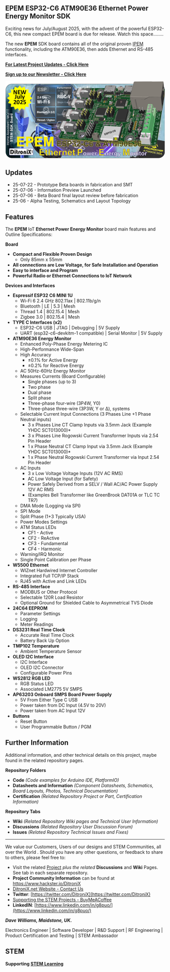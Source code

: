 ## EPEM ESP32-C6 ATM90E36 Ethernet Power Energy Monitor SDK

Exciting news for July/August 2025, with the advent of the powerful ESP32-C6, this new compact EPEM board is due for release. Watch this space........

The new **EPEM** SDK board contains all of the original proven [IPEM](https://github.com/DitroniX/IPEM-IoT-Power-Energy-Monitor) functionality, including the ATM90E36, then adds Ethernet and RS-485 interfaces.

[**For Latest Project Updates - Click Here**](https://github.com/DitroniX/EPEM-Ethernet-Power-Energy-Monitor?tab=readme-ov-file#updates)

[**Sign up to our Newsletter - Click Here**](https://ditronix.net/newsletter)

![EPEM - Ethernet Power Energy Monitor Preview](https://github.com/DitroniX/EPEM-Ethernet-Power-Energy-Monitor/blob/main/Datasheets%20and%20Information/EPEM%20-%20Ethernet%20Power%20Energy%20Monitor%20Preview.png?raw=true)

## Updates

-   25-07-22 - Prototype Beta boards in fabrication and SMT
-   25-07-06 - Information Preview Launched
-   25-07-06 - Beta Board final layout review before fabrication
-   25-06    - Alpha Testing, Schematics and Layout Topology

## Features

The **EPEM** IoT **Ethernet Power Energy Monitor** board main features and Outline Specifications:

**Board**

-  **Compact and Flexible Proven Design**
	- Only 85mm x 55mm
-  **All connections are Low Voltage, for Safe Installation and Operation**
-  **Easy to interface and Program**
- **Powerful Radio or Ethernet Connections to IoT Network**

**Devices and Interfaces**

-  **Espressif ESP32 C6 MINI 1U**
    -   Wi-Fi 6 2.4 GHz 802.11ax | 802.11b/g/n
    -   Bluetooth | LE | 5.3 | Mesh
    -   Thread 1.4 | 802.15.4 | Mesh
    -   Zigbee 3.0 | 802.15.4 | Mesh
-  **TYPE C Interfaces (x2)**
    - ESP32-C6 USB | JTAG | Debugging | 5V Supply
    - UART (esp32-c6-devkitm-1 compatible) | Serial Monitor | 5V Supply
-  **ATM90E36 Energy Monitor**
	- Enhanced Poly-Phase Energy Metering IC
	- High-Performance Wide-Span
	- High Accuracy
		- ±0.1% for Active Energy
		- ±0.2% for Reactive Energy
	- AC 50Hz-60Hz Energy Monitor
    -   Measures Currents (Board Configurable)
		-   Single phases (up to 3)
		-   Two phase
		-   Dual phase
		-   Split phase
		-   Three-phase four-wire (3P4W, Y0)
		-   Three-phase three-wire (3P3W, Y or Δ), systems
    -   Selectable Current Input Connections (3 Phases Line +1 Phase Neutral inputs)
		-   3 x Phases Line CT Clamp Inputs via 3.5mm Jack (Example YHDC SCT013000)*
		-   3 x Phases Line Rogowski Current Transformer Inputs via 2.54 Pin Header
		-   1 x Phase Neutral CT Clamp Input via 3.5mm Jack (Example YHDC SCT013000)*
		-   1 x Phase Neutral Rogowski Current Transformer via Input 2.54 Pin Header 
    -   AC Inputs
		-   3 x Low Voltage Voltage Inputs (12V AC RMS)
		-   AC Low Voltage Input (for Safety)
		-   Power Safely Derived from a SELV / Wall AC/AC Power Supply 12V AC RMS
		-   (Examples Bell Transformer like GreenBrook DAT01A or TLC TC TR7)
    - DMA Mode (Logging via SPI)
    - SPI Mode
    - Split Phase (1+3 Typically USA)
    - Power Modes Settings
    - ATM Status LEDs
		-   CF1 - Active
		-   CF2 - ReActive
		-   CF3 - Fundamental
		-   CF4 - Harmonic
    - Warning/IRQ Monitor
 	- Single Point Calibration per Phase
-  **W5500 Ethernet**
	- WIZnet Hardwired Internet Controller
	- Integrated Full TCP/IP Stack
	- RJ45 with Active and Link LEDs
-  **RS-485 Interface**
    - MODBUS or Other Protocol
    - Selectable 120R Load Resistor
    - Optional Ground for Shielded Cable to Asymmetrical TVS Diode
-  **24C64 EEPROM**
    - Parameter Settings
    - Logging
    - Meter Readings
-  **DS3231 Real Time Clock**
    - Accurate Real Time Clock
    - Battery Back Up Option
-  **TMP102 Temperature**
    - Ambient Temperature Sensor
- **OLED I2C Interface**
    - I2C Interface
    - OLED I2C Connector
    - Configurable Power Pins
-  **WS2812 RGB LED**
    - RGB Status LED
    - Associated LM2775 5V SMPS
-  **AP63203 Onboard SMPS Board Power Supply**
	- 5V From Either Type C USB
	- Power taken from DC Input (4.5V to 20V)
	- Power taken from AC Input 12V
-  **Buttons**
	- Reset Button
	- User Programmable Button / PGM



## **Further Information**

Additional information, and other technical details on this project, maybe found in the related repository pages.

**Repository Folders**

 - **Code** *(Code examples for Arduino  IDE, PlatformIO)*
 -  **Datasheets and Information** *(Component Datasheets, Schematics, Board Layouts, Photos, Technical Documentation)*
 - **Certification** *(Related Repository Project or Part, Certification Information)*

**Repository Tabs**

 - **Wiki** *(Related Repository Wiki pages and Technical User Information)*
 - **Discussions** *(Related Repository User Discussion Forum)*
 - **Issues** *(Related Repository Technical Issues and Fixes)*

***

We value our Customers, Users of our designs and STEM Communities, all over the World . Should you have any other questions, or feedback to share to others, please feel free to:

* Visit the related [Project](https://github.com/DitroniX?tab=repositories) *plus the related* **Discussions** and **Wiki** Pages.  See tab in each separate repository.
* **Project Community Information** can be found at https://www.hackster.io/DitroniX
* [DitroniX.net Website - Contact Us](https://ditronix.net/contact/)
* **Twitter**: [https://twitter.com/DitroniX](https://twitter.com/DitroniX)
* [Supporting the STEM Projects - BuyMeACoffee](https://www.buymeacoffee.com/DitroniX)
*  **LinkedIN**: [https://www.linkedin.com/in/g8puo/](https://www.linkedin.com/in/g8puo/)

***Dave Williams, Maidstone, UK.***

Electronics Engineer | Software Developer | R&D Support | RF Engineering | Product Certification and Testing | STEM Ambassador

## STEM

**Supporting [STEM Learning](https://www.stem.org.uk/)**
